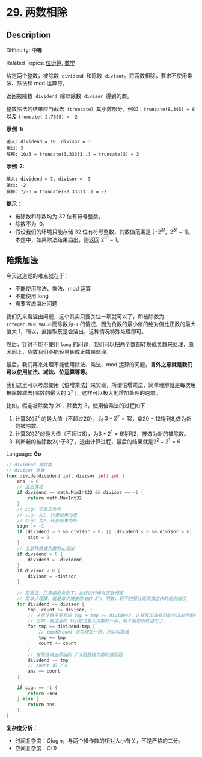 # [29. 两数相除](https://leetcode.cn/problems/divide-two-integers/)

## Description

Difficulty: **中等**

Related Topics: [位运算](https://leetcode.cn/tag/bit-manipulation/), [数学](https://leetcode.cn/tag/math/)

给定两个整数，被除数  `dividend`  和除数  `divisor`。将两数相除，要求不使用乘法、除法和 mod 运算符。

返回被除数  `dividend`  除以除数  `divisor`  得到的商。

整数除法的结果应当截去（`truncate`）其小数部分，例如：`truncate(8.345) = 8` 以及 `truncate(-2.7335) = -2`

**示例  1:**

```
输入: dividend = 10, divisor = 3
输出: 3
解释: 10/3 = truncate(3.33333..) = truncate(3) = 3
```

**示例  2:**

```
输入: dividend = 7, divisor = -3
输出: -2
解释: 7/-3 = truncate(-2.33333..) = -2
```

**提示：**

- 被除数和除数均为 32 位有符号整数。
- 除数不为  0。
- 假设我们的环境只能存储 32 位有符号整数，其数值范围是 [−2<sup>31</sup>,  2<sup>31 </sup>− 1]。本题中，如果除法结果溢出，则返回 2<sup>31 </sup>− 1。

## 陪乘加法

今天这道题的难点就在于：

- 不能使用除法、乘法、mod 运算
- 不能使用 long
- 需要考虑溢出问题

我们先来看溢出问题，这个其实只要关注一项就可以了，即被除数为 `Integer.MIN_VALUE`而除数为`-1` 的情况，因为负数的最小值的绝对值比正数的最大值大 1，所以，直接取反是会溢出，这种情况特殊处理即可。

然后，针对不能不使用 `long` 的问题，我们可以把两个数都转换成负数来处理，原因同上，负数我们不能轻易转成正数来处理。

最后，我们再来处理不能使用除法、乘法、mod 运算的问题，**言外之意就是我们可以使用加法、减法、位运算等等。**

我们这里可以考虑使用【倍增乘法】来实现，所谓倍增乘法，简单理解就是每次用被除数减去[除数的最大的 $2^x$ ]，这样可以极大地增加处理的速度。

比如，假定被除数为 20，除数为 3，使用倍乘法的过程如下：

1. 计算$3$的$2^x$ 的最大值（不超过$20$），为 $3*2^2=12$，拿$20-12$得到$8$,做为新的被除数。
2. 计算$3$的$2^x$的最大值（不超过$8$），为$3*2^1=6$得到$2$，被做为新的被除数。
3. 判断新的被除数$2$小于$3$了，退出计算过程，最后的结果就是$2^2+2^1=6$

Language: **Go**

```go
// dividend 被除数
// divisor 除数
func divide(dividend int, divisor int) int {
	ans := 0
	// 溢出情况
	if dividend == math.MinInt32 && divisor == -1 {
		return math.MaxInt32
	}
	// sign 记录正负号
	// sign 为1，代表结果为正
	// sign 为2，代表结果为负
	sign := -1
	if (dividend > 0 && divisor > 0) || (dividend < 0 && divisor < 0) {
		sign = 1
	}
	// 全部转换成负数防止溢出
	if dividend > 0 {
		dividend = -dividend
	}
	if divisor > 0 {
		divisor = -divisor
	}

	// 陪乘法，注意都是负数了，比较的时候与正数相反
	// 简单点理解，就是每次减去除法的 2^x 陪数，剩下的部分继续按这样的规则继续
	for dividend <= divisor {
		tmp, count := divisor, 1
		// 这里注意不要写成 tmp + tmp >= dividend，这样写加法有可能会溢出导致死循环
		// 比如，我这里的 tmp超过最大负数的一半，两个相加不就溢出了。
		for tmp >= dividend-tmp {
			// tmp和count 每次增加一陪，所以叫陪增
			tmp += tmp
			count += count
		}
		// 被除法减去除法的 2^x陪数做为新的被除数
		dividend -= tmp
		// count 即 2^x
		ans += count
	}

	if sign == -1 {
		return -ans
	} else {
		return ans
	}
}
```

**复杂度分析：**

- 时间复杂度：$O\log{n}$，与两个操作数的相对大小有关，不是严格的二分。
- 空间复杂度：$O(1)$
